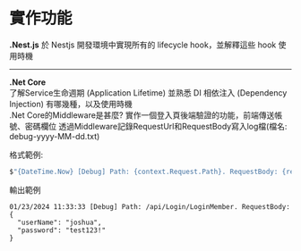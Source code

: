 # 實作功能

**.Nest.js** 
於 Nestjs 開發環境中實現所有的 lifecycle hook，並解釋這些 hook 使用時機

---

**.Net Core**  
了解Service生命週期 (Application Lifetime)
並熟悉 DI 相依注入 (Dependency Injection) 有哪幾種，以及使用時機  
.Net Core的Middleware是甚麼?
實作一個登入頁後端驗證的功能，前端傳送帳號、密碼欄位
透過Middleware記錄RequestUrl和RequestBody寫入log檔(檔名: debug-yyyy-MM-dd.txt)

格式範例:
```C# 
$"{DateTime.Now} [Debug] Path: {context.Request.Path}. RequestBody: {requestBody}"
```
輸出範例

```
01/23/2024 11:33:33 [Debug] Path: /api/Login/LoginMember. RequestBody: {
  "userName": "joshua",
  "password": "test123!"
}
```
